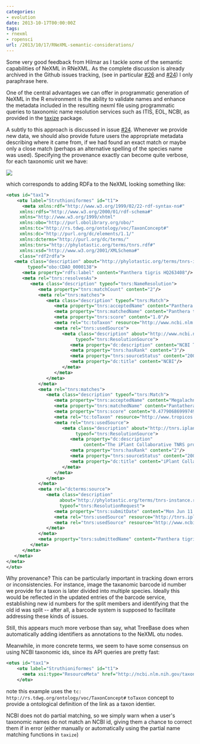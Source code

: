 ```yaml
---
categories:
- evolution
date: 2013-10-17T00:00:00Z
tags:
- rnexml
- ropensci
url: /2013/10/17/RNeXML-semantic-considerations/
---
```


Some very good feedback from Hilmar as I tackle some of the semantic capabilities of NeXML in RNeXML. As the complete discussion is already archived in the Github issues tracking, (see in particular [#26](https://github.com/ropensci/RNeXML/issues/26) and [#24](https://github.com/ropensci/RNeXML/issues/24)) I only paraphrase here.  

One of the central advantages we can offer in programmatic generation of NeXML in the R environment is the ability to validate names and enhance the metadata included in the resulting nexml file using programmatic queries to taxonomic name resolution services such as ITIS, EOL, NCBI, as provided in the [taxize](https://github.com/ropensci/taxize_) package.  

A subtly to this approach is discussed in issue [#24](https://github.com/ropensci/RNeXML/issues/24). Whenever we provide new data, we should also provide future users the appropriate metadata describing where it came from, if we had found an exact match or maybe only a close match (perhaps an alternative spelling of the species name was used).  Specifying the provenance exactly can become quite verbose, for each taxonomic unit we have:

![](https://raw.github.com/phylotastic/ontologies/master/tnrs/tnrs-instance-1otu.png)

which corresponds to adding RDFa to the NeXML looking something like: 

```xml
<otus id="tax1">
    <otu label="Struthioniformes" id="t1">
      <meta xmlns:rdf="http://www.w3.org/1999/02/22-rdf-syntax-ns#"
     xmlns:rdfs="http://www.w3.org/2000/01/rdf-schema#"
     xmlns="http://www.w3.org/1999/xhtml"
     xmlns:obo="http://purl.obolibrary.org/obo/"
     xmlns:tc="http://rs.tdwg.org/ontology/voc/TaxonConcept#"
     xmlns:dc="http://purl.org/dc/elements/1.1/"
     xmlns:dcterms="http://purl.org/dc/terms/"
     xmlns:tnrs="http://phylotastic.org/terms/tnrs.rdf#"
     xmlns:xsd="http://www.w3.org/2001/XMLSchema#"
     class="rdf2rdfa">
   <meta class="description" about="http://phylotastic.org/terms/tnrs-instance.rdf#otu5"
        typeof="obo:CDAO_0000138">
      <meta property="rdfs:label" content="Panthera tigris HQ263408"/>
      <meta rel="tnrs:resolvesAs">
         <meta class="description" typeof="tnrs:NameResolution">
            <meta property="tnrs:matchCount" content="2"/>
            <meta rel="tnrs:matches">
               <meta class="description" typeof="tnrs:Match">
                  <meta property="tnrs:acceptedName" content="Panthera tigris"/>
                  <meta property="tnrs:matchedName" content="Panthera tigris"/>
                  <meta property="tnrs:score" content="1.0"/>
                  <meta rel="tc:toTaxon" resource="http://www.ncbi.nlm.nih.gov/taxonomy/9694"/>
                  <meta rel="tnrs:usedSource">
                     <meta class="description" about="http://www.ncbi.nlm.nih.gov/taxonomy"
                          typeof="tnrs:ResolutionSource">
                        <meta property="dc:description" content="NCBI Taxonomy"/>
                        <meta property="tnrs:hasRank" content="3"/>
                        <meta property="tnrs:sourceStatus" content="200: OK"/>
                        <meta property="dc:title" content="NCBI"/>
                     </meta>
                  </meta>
               </meta>
            </meta>
            <meta rel="tnrs:matches">
               <meta class="description" typeof="tnrs:Match">
                  <meta property="tnrs:acceptedName" content="Megalachne"/>
                  <meta property="tnrs:matchedName" content="Pantathera"/>
                  <meta property="tnrs:score" content="0.47790686999749"/>
                  <meta rel="tc:toTaxon" resource="http://www.tropicos.org/Name/40015658"/>
                  <meta rel="tnrs:usedSource">
                     <meta class="description" about="http://tnrs.iplantcollaborative.org/"
                          typeof="tnrs:ResolutionSource">
                        <meta property="dc:description"
                             content="The iPlant Collaborative TNRS provides parsing and fuzzy matching for plant taxa."/>
                        <meta property="tnrs:hasRank" content="2"/>
                        <meta property="tnrs:sourceStatus" content="200: OK"/>
                        <meta property="dc:title" content="iPlant Collaborative TNRS v3.0"/>
                     </meta>
                  </meta>
               </meta>
            </meta>
            <meta rel="dcterms:source">
               <meta class="description"
                    about="http://phylotastic.org/terms/tnrs-instance.rdf#request"
                    typeof="tnrs:ResolutionRequest">
                  <meta property="tnrs:submitDate" content="Mon Jun 11 20:25:16 2012"/>
                  <meta rel="tnrs:usedSource" resource="http://tnrs.iplantcollaborative.org/"/>
                  <meta rel="tnrs:usedSource" resource="http://www.ncbi.nlm.nih.gov/taxonomy"/>
               </meta>
            </meta>
            <meta property="tnrs:submittedName" content="Panthera tigris"/>
         </meta>
      </meta>
   </meta>
</meta>
</otu>
```



Why provenance?  This can be particularly important in tracking down errors or inconsistencies. For instance, image the taxanomic barcode id number we provide for a taxon is later divided into multiple species.  Ideally this would be reflected in the updated entries of the barcode service, establishing new id numbers for the split members and identifying that the old id was split -- after all, a barcode system is supposed to facilitate addressing these kinds of issues.  

Still, this appears much more verbose than say, what TreeBase does when automatically adding identifiers as annotations to the NeXML otu nodes.  


Meanwhile, in more concrete terms, we seem to have some consensus on using NCBI taxonomic ids, since its API queries are pretty fast:

```xml
<otus id="tax1">
    <otu label="Struthioniformes" id="t1">
      <meta xsi:type="ResourceMeta" href="http://ncbi.nlm.nih.gov/taxonomy/8798" rel="tc:toTaxon"/>
    </otu>
```

note this example uses the `tc: http://rs.tdwg.org/ontology/voc/TaxonConcept#` `toTaxon` concept to provide a ontological definition of the link as a taxon identier.  


NCBI does not do partial matching, so we simply warn when a user's taxonomic names do not match an NCBI id, giving them a chance to correct them if in error (either manually or automatically using the partial name matching functions in `taxize`)





